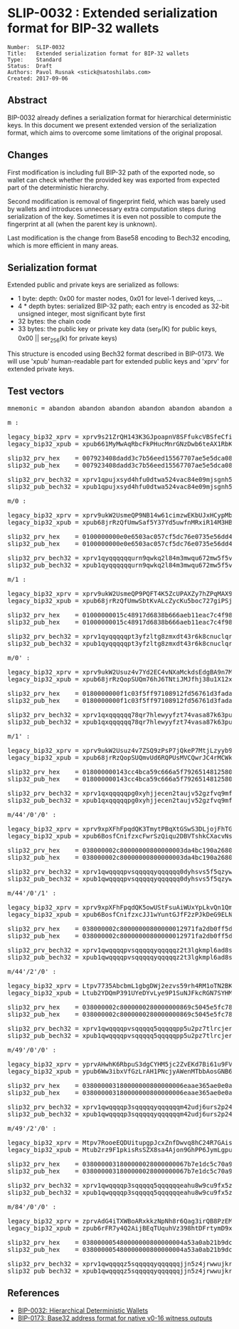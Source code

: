 # SLIP-0032 : Extended serialization format for BIP-32 wallets

```
Number:  SLIP-0032
Title:   Extended serialization format for BIP-32 wallets
Type:    Standard
Status:  Draft
Authors: Pavol Rusnak <stick@satoshilabs.com>
Created: 2017-09-06
```

## Abstract

BIP-0032 already defines a serialization format for hierarchical deterministic
keys.  In this document we present extended version of the serialization
format, which aims to overcome some limitations of the original proposal.

## Changes

First modification is including full BIP-32 path of the exported node, so
wallet can check whether the provided key was exported from expected part of
the deterministic hierarchy.

Second modification is removal of fingerprint field, which was barely used by
wallets and introduces unnecessary extra computation steps during serialization
of the key. Sometimes it is even not possible to compute the fingerprint at all
(when the parent key is unknown).

Last modification is the change from Base58 encoding to Bech32 encoding, which
is more efficient in many areas.

## Serialization format

Extended public and private keys are serialized as follows:

* 1 byte: depth: 0x00 for master nodes, 0x01 for level-1 derived keys, ...
* 4 * depth bytes: serialized BIP-32 path; each entry is encoded as 32-bit unsigned integer, most significant byte first
* 32 bytes: the chain code
* 33 bytes: the public key or private key data (ser<sub>P</sub>(K) for public keys, 0x00 || ser<sub>256</sub>(k) for private keys)

This structure is encoded using Bech32 format described in BIP-0173. We will
use 'xpub' human-readable part for extended public keys and 'xprv' for extended
private keys.

## Test vectors

<pre>
mnemonic = abandon abandon abandon abandon abandon abandon abandon abandon abandon abandon abandon about

m :

legacy_bip32_xprv = xprv9s21ZrQH143K3GJpoapnV8SFfukcVBSfeCficPSGfubmSFDxo1kuHnLisriDvSnRRuL2Qrg5ggqHKNVpxR86QEC8w35uxmGoggxtQTPvfUu
legacy_bip32_xpub = xpub661MyMwAqRbcFkPHucMnrGNzDwb6teAX1RbKQmqtEF8kK3Z7LZ59qafCjB9eCRLiTVG3uxBxgKvRgbubRhqSKXnGGb1aoaqLrpMBDrVxga8

slip32_prv_hex    = 007923408dadd3c7b56eed15567707ae5e5dca089de972e07f3b860450e2a3b70e001837c1be8e2995ec11cda2b066151be2cfb48adf9e47b151d46adab3a21cdf67
slip32_pub_hex    = 007923408dadd3c7b56eed15567707ae5e5dca089de972e07f3b860450e2a3b70e03d902f35f560e0470c63313c7369168d9d7df2d49bf295fd9fb7cb109ccee0494

slip32_prv_bech32 = xprv1qpujxsyd4hfu0dtwa524vac84e09mjsgnh5h9crl8wrqg58z5wmsuqqcxlqmar3fjhkprndzkpnp2xlze76g4hu7g7c4r4r2m2e6y8xlvu566tn6
slip32_pub_bech32 = xpub1qpujxsyd4hfu0dtwa524vac84e09mjsgnh5h9crl8wrqg58z5wmsuq7eqte474swq3cvvvcncumfz6xe6l0j6jdl990an7mukyyuemsyjszuwypl

m/0 :

legacy_bip32_xprv = xprv9ukW2UsmeQP9NB14w61cimzwEKbUJxHCypMb1PpEafjCETz69a6tp8aYdMkHfz6U49Ut262f9MpGZkCna1zDhEfW2BGkSehvrxd5ueR4TBe
legacy_bip32_xpub = xpub68jrRzQfUmwSaf5Y37Yd5uwfnMRxiR14M3HBonDr91GB7GKEh7R9Mvu2UeCtbASfXZ9FdNo9FwFx6a37HNXUDiXVQFXuadXmevRBa3y7rL8

slip32_prv_hex    = 0100000000e0e6503ac057cf5dc76e0735e56dd44d193b2e9e271cc2d46bc759c99b021e3c00baa89a8bdd61c5e22b9f10601d8791c9f8fc4b2fa6df9d68d336f0eb03b06eb6
slip32_pub_hex    = 0100000000e0e6503ac057cf5dc76e0735e56dd44d193b2e9e271cc2d46bc759c99b021e3c0376bf533d4b15510fa9f4124b6e48616f07debcf2ef0cfb185cdc4a576450b475

slip32_prv_bech32 = xprv1qyqqqqqqurn9qwkq2l84m3mwqu672mw5f5vnkt57yuwv94rtcavunxczrc7qpw4gn29a6cw9ug4e7yrqrkrerj0cl39jlfkln45dxdhsavpmqm4krfqykk
slip32_pub_bech32 = xpub1qyqqqqqqurn9qwkq2l84m3mwqu672mw5f5vnkt57yuwv94rtcavunxczrc7qxa4l2v75k923p75lgyjtdeyxzmc8m6709mcvlvv9ehz22aj9pdr4m6lwmk

m/1 :

legacy_bip32_xprv = xprv9ukW2UsmeQP9PQFT4K5ZcUPAXZy7hZPqMAX94Q2rTNA5qRznspNy8q87j3hc5eWWS7hS7sGVpEiGbMHLqxubZFqAASWSBuyVDqE9jxqjD9E
legacy_bip32_xpub = xpub68jrRzQfUmwSbtKvALcZycKu5boc727giPSjrnSU1hh4iEKwRMhDgdSbaK3Ac8hngo2Fgbz9B5S4V1jbkR8ffjFLjTBWSvALDZPzTLqeMqb

slip32_prv_hex    = 01000000015c48917d6838b666aeb11eac7c4f98f807779b57c7522e38509719eeb1e7a59200c1beaff0c4db984670a40c69c2947b9d33cd7f6e749c67e1fcb5c6118dda1282
slip32_pub_hex    = 01000000015c48917d6838b666aeb11eac7c4f98f807779b57c7522e38509719eeb1e7a59202ea2649b3512b9a859ab658a85e2989a7ae39b2518877b2dc0f2b44b785d5788d

slip32_prv_bech32 = xprv1qyqqqqqpt3yfzltg8zmxdt43r6k8cnuclqrh0x6hcafzuwzsjuv7av085kfqpsd74lcvfkucgec2grrfc228h8fne4lkuayuvlsledwxzxxa5y5zefalyg
slip32_pub_bech32 = xpub1qyqqqqqpt3yfzltg8zmxdt43r6k8cnuclqrh0x6hcafzuwzsjuv7av085kfq963xfxe4z2u6skdtvk9gtc5cnfaw8xe9rzrhktwq726yk7za27ydw88adn

m/0' :

legacy_bip32_xprv = xprv9ukW2Usuz4v7Yd2EC4vNXaMckdsEdgBA9n7MQbqMJbW9FuHDWWjDwzEM2h6XmFnrzX7JVmfcNWMEVoRauU6hQpbokqPPNTbdycW9fHSPYyF
legacy_bip32_xpub = xpub68jrRzQopSUQm76hJ6TNtiJMJfhj38u1X12xCzExrw388hcN443UVnYpswdUkV7vPJ3KayiCdp3Q5E23s4wvkucohVTh7eSstJdBFyn2DMx

slip32_prv_hex    = 0180000000f1c03f5ff97108912fd56761d3fada8879e4173aba45f10da4bbd94b1c49716000c08cf331996482c06db3d259ff99be4bf7083824d53185e33191ee7ceb2bf96f
slip32_pub_hex    = 0180000000f1c03f5ff97108912fd56761d3fada8879e4173aba45f10da4bbd94b1c497160027f1d87730e460e921b382242911565bf93daf2081ed685b2edd1d01176b2c13c

slip32_prv_bech32 = xprv1qxqqqqqq78qr7hlewyyfzt74vasa87k63pu7g9e6hfzlzrdyh0v5k8zfw9sqpsyv7vcejeyzcpkm85jel7vmujlhpquzf4f3sh3nry0w0n4jh7t0jhc039
slip32_pub_bech32 = xpub1qxqqqqqq78qr7hlewyyfzt74vasa87k63pu7g9e6hfzlzrdyh0v5k8zfw9sqylcasaesu3swjgdnsgjzjy2kt0unmteqs8kkskewm5wsz9mt9sfuvlxj6p

m/1' :

legacy_bip32_xprv = xprv9ukW2Usuz4v7ZSQ9zPsP7jQkeP7MtjLzyyb9zfZ7uZc7Hr1Kf1FKQq1tM8edPHeB2fPBATtH7XYNAEmxtCWRNvP5qZkv4E3CXL3FvwPsBSm
legacy_bip32_xpub = xpub68jrRzQopSUQmvUd6RQPUsMVCQwrJC4rMCWko3xjTu96AeLUCYZZxdLNCSXBA3QhaZJ67AynQNCtfcBFemxfjzWHWLKbkVCFyHGjFHHgqeE

slip32_prv_hex    = 018000000143cc4bca59c666a5f79265148125802ed2cec46df1c5ca8e6a058dab525a73f1003ef02fc53000742891fc90458ba9edc8363d8f1f267e326b1078710c7db34de5
slip32_pub_hex    = 018000000143cc4bca59c666a5f79265148125802ed2cec46df1c5ca8e6a058dab525a73f103b5184a526dac6abda3d8d54a541471ce83e8c2260d56706053e2780922319f5e

slip32_prv_bech32 = xprv1qxqqqqqpg0xyhjjecen2taujv52gzfvq9mfva3rd78zu4rn2qkx6k5j6w0csq0hs9lznqqr59zgleyz93w57mjpk8k837fn7xf43q7r3p37mxn095hysnx
slip32_pub_bech32 = xpub1qxqqqqqpg0xyhjjecen2taujv52gzfvq9mfva3rd78zu4rn2qkx6k5j6w0cs8dgcfffxmtr2hk3a34222s28rn5rarpzvr2kwps98cncpy3rr867k5u83k

m/44'/0'/0' :

legacy_bip32_xprv = xprv9xpXFhFpqdQK3TmytPBqXtGSwS3DLjojFhTGht8gwAAii8py5X6pxeBnQ6ehJiyJ6nDjWGJfZ95WxByFXVkDxHXrqu53WCRGypk2ttuqncb
legacy_bip32_xpub = xpub6BosfCnifzxcFwrSzQiqu2DBVTshkCXacvNsWGYJVVhhawA7d4R5WSWGFNbi8Aw6ZRc1brxMyWMzG3DSSSSoekkudhUd9yLb6qx39T9nMdj

slip32_prv_hex    = 038000002c80000000800000003da4bc190a2680111d31fadfdc905f2a7f6ce77c6f109919116f253d4344521900fe64af825b5b78554c33a28b23085fc082f691b3c712cc1d4e66e133297da87a
slip32_pub_hex    = 038000002c80000000800000003da4bc190a2680111d31fadfdc905f2a7f6ce77c6f109919116f253d4344521903774c910fcf07fa96886ea794f0d5caed9afe30b44b83f7e213bb92930e7df4bd

slip32_prv_bech32 = xprv1qwqqqqpvsqqqqqyqqqqqq0dyhsvs5f5qzywnr7klmjg972nldnnhcmcsnyv3zme984p5g5seqrlxftuztddhs42vxw3gkgcgtlqg9a53k0r39nqafenwzvef0k585enml6g
slip32_pub_bech32 = xpub1qwqqqqpvsqqqqqyqqqqqq0dyhsvs5f5qzywnr7klmjg972nldnnhcmcsnyv3zme984p5g5seqdm5eyg0eurl495gd6nefux4etke4l3sk39c8alzzwae9ycw0h6t6ltmssr

m/44'/0'/1' :

legacy_bip32_xprv = xprv9xpXFhFpqdQK5owUStFsuAiWUxYpLkvQn1QmVDumBKTvmmjkNEZgpMYoAaAftt3JVeDhRkvyLvrKathDToUMdz2FqRF7JNavF7uboJWArrw
legacy_bip32_xpub = xpub6BosfCnifzxcJJ1wYuntGJfF2zPJkDeG9ELNHcKNjezuea4tumswN9sH1psMdSVqCMoJC21Bv8usSeqSP4Sp1tLzW7aY59fGn9GCYzx5UTo

slip32_prv_hex    = 038000002c80000000800000012971fa2db0ff5d69e166a406813aa3d9ed09c4adac2e0ce33523da8c5609f4f4008855dfda37fe663bffc0136618504e3cbd7d992134609cef6191c729339d5c65
slip32_pub_hex    = 038000002c80000000800000012971fa2db0ff5d69e166a406813aa3d9ed09c4adac2e0ce33523da8c5609f4f4025d0261853d4c3a379160fb51d2f262ac64e65219139982c4e2180bcef1a233d9

slip32_prv_bech32 = xprv1qwqqqqpvsqqqqqyqqqqqz2t3lgkmpl6ad8skdfqxsya28k0dp8z2mtpwpn3n2g7633tqna85qzy9th76xllxvwllcqfkvxzsfc7t6lveyy6xp880vxguw2fnn4wx2mhtjy8
slip32_pub_bech32 = xpub1qwqqqqpvsqqqqqyqqqqqz2t3lgkmpl6ad8skdfqxsya28k0dp8z2mtpwpn3n2g7633tqna85qfwsycv984xr5du3vra4r5hjv2kxfejjryfenqkyugvqhnh35geajlgxhp0

m/44'/2'/0' :

legacy_bip32_xprv = Ltpv7735AbcbmL1gbgDWj2ezvs59rh4RM1oTN2BKTKbfe3146FCPCNFbBBSWfuV9vCJNMXD9LuHpQnqVWpn2hbMhikqPdoGqbS3ptdPoNWEvvgR
legacy_bip32_xpub = Ltub2YDQmP391UYeDYvLye9P1SuNJFkcRGN7SYHM8JMxaDnegcPTXHJ2BnYmvHnFnGPGKu2WMuCga6iZV3SDxDMGrRyMcrYEfSPhrpS1EPkC43E

slip32_prv_hex    = 038000002c8000000280000000869c5045e5fc789646babcd1961b101bc31e75fe50df8a585c79b05dca0ac75800983cd10d8d14160b10b9a4bb63207e9585054a3133619d57b78ea9d5aa3046d2
slip32_pub_hex    = 038000002c8000000280000000869c5045e5fc789646babcd1961b101bc31e75fe50df8a585c79b05dca0ac7580340fe3b8e89165258bac0cb711613c618d1af63dc321a90b751d0697301441bcc

slip32_prv_bech32 = xprv1qwqqqqpvsqqqqq5qqqqqpp5u2pz7tlrcjert40x3jcd3qx7rre6lu5xl3fv9c7dsth9q436cqzvre5gd352pvzcshxjtkceq062c2p22xyekr82hk782n4d2xprdysp4gxc
slip32_pub_bech32 = xpub1qwqqqqpvsqqqqq5qqqqqpp5u2pz7tlrcjert40x3jcd3qx7rre6lu5xl3fv9c7dsth9q436cqdq0uwuw3yt9yk96cr9hz9snccvdrtmrmsep4y9h28gxjucpgsducuj4f9r

m/49'/0'/0' :

legacy_bip32_xprv = yprvAHwhK6RbpuS3dgCYHM5jc2ZvEKd7Bi61u9FVhYMpgMSuZS613T1xxQeKTffhrHY79hZ5PsskBjcc6C2V7DrnsMsNaGDaWev3GLRQRgV7hxF
legacy_bip32_xpub = ypub6Ww3ibxVfGzLrAH1PNcjyAWenMTbbAosGNB6VvmSEgytSER9azLDWCxoJwW7Ke7icmizBMXrzBx9979FfaHxHcrArf3zbeJJJUZPf663zsP

slip32_prv_hex    = 038000003180000000800000006eaae365ae0e0a0aab84325cfe7cd76c3b909035f889e7d3f1b847a9a0797ecb00880d51752bda4190607e079588d3f644d96bfa03446bce93cddfda3c4a99c7e6
slip32_pub_hex    = 038000003180000000800000006eaae365ae0e0a0aab84325cfe7cd76c3b909035f889e7d3f1b847a9a0797ecb02f1f347891b20f7568eae3ec9869fbfb67bcab6f358326f10ecc42356bd55939d

slip32_prv_bech32 = xprv1qwqqqqp3sqqqqqyqqqqqqm42udj6urs2p24cgvjule7dwmpmjzgrt7yfulflrwz84xs8jlktqzyq65t490dyryrq0cretzxn7ezdj6l6qdzxhn5neh0a50z2n8r7vumvllf
slip32_pub_bech32 = xpub1qwqqqqp3sqqqqqyqqqqqqm42udj6urs2p24cgvjule7dwmpmjzgrt7yfulflrwz84xs8jlktqtclx3ufrvs0w45w4clvnp5lh7m8hj4k7dvrymcsanzzx44a2kfe6xynfgh

m/49'/2'/0' :

legacy_bip32_xprv = Mtpv7RooeEQDUitupgpJcxZnfDwvq8hC24R7GAiscrqFhHHhit96vCNY7yudJgrM841dMbiRUQceC12566XAHHC8Rd1BtnBdokq9tmF7jLLvUdh
legacy_bip32_xpub = Mtub2rz9F1pkisRsSZX8sa4Ajon9GhPP6JymLgpuHqbYdU5JKFLBF7Qy8b1tZ3dccj2fefrAxfrPdVkpCxuWn3g72UctH2bvJRkp6iFmp8aLeRZ

slip32_prv_hex    = 0380000031800000028000000067b7e1dc5c70a93504218ccf40c47ad46d4a9c858196376ce0e853aca7be049800cf222cc2e097049fe2ca76626c19c7e7a3ef971b1f64195758ab3c832463fcf4
slip32_pub_hex    = 0380000031800000028000000067b7e1dc5c70a93504218ccf40c47ad46d4a9c858196376ce0e853aca7be049802b07388bd2edaba3c0a2c0856716fd7c9965d212fb2736f7b925f57d922b10ace

slip32_prv_bech32 = xprv1qwqqqqp3sqqqqq5qqqqqqeahu8w9cu9fx5zzrrx0grz844rdf2wgtqvkxakwp6zn4jnmupycqr8jytxzuztsf8lzefmxymqecln68muhrv0kgx2htz4neqeyv070gg6dcn7
slip32_pub_bech32 = xpub1qwqqqqp3sqqqqq5qqqqqqeahu8w9cu9fx5zzrrx0grz844rdf2wgtqvkxakwp6zn4jnmupycq2c88z9a9mdt50q29sy9vut06lyevhfp97e8xmmmjf040kfzky9vu2pu92u

m/84'/0'/0' :

legacy_bip32_xprv = zprvAdG4iTXWBoARxkkzNpNh8r6Qag3irQB8PzEMkAFeTRXxHpbF9z4QgEvBRmfvqWvGp42t42nvgGpNgYSJA9iefm1yYNZKEm7z6qUWCroSQnE
legacy_bip32_xpub = zpub6rFR7y4Q2AijBEqTUquhVz398htDFrtymD9xYYfG1m4wAcvPhXNfE3EfH1r1ADqtfSdVCToUG868RvUUkgDKf31mGDtKsAYz2oz2AGutZYs

slip32_prv_hex    = 038000005480000000800000004a53a0ab21b9dc95869c4e92a161194e03c0ef3ff5014ac692f433c4765490fc00e14f274d16ca0d91031b98b162618061d03930fa381af6d4caf44b01819ab6d4
slip32_pub_hex    = 038000005480000000800000004a53a0ab21b9dc95869c4e92a161194e03c0ef3ff5014ac692f433c4765490fc02707a62fdacc26ea9b63b1c197906f56ee0180d0bcf1966e1a2da34f5f3a09a9b

slip32_prv_bech32 = xprv1qwqqqqz5sqqqqqyqqqqqqjjn5z4jrwwujkrfcn5j59s3jnsrcrhnlagpftrf9apnc3m9fy8uqrs57f6dzm9qmygrrwvtzcnpspsaqwfslgup4ak5et6ykqvpn2mdggeaxrp
slip32_pub_bech32 = xpub1qwqqqqz5sqqqqqyqqqqqqjjn5z4jrwwujkrfcn5j59s3jnsrcrhnlagpftrf9apnc3m9fy8uqfc85cha4npxa2dk8vwpj7gx74hwqxqdp083jehp5tdrfa0n5zdfkg3lp00
</pre>

## References

* [BIP-0032: Hierarchical Deterministic Wallets](https://github.com/bitcoin/bips/blob/master/bip-0032.mediawiki)
* [BIP-0173: Base32 address format for native v0-16 witness outputs](https://github.com/bitcoin/bips/blob/master/bip-0173.mediawiki)
